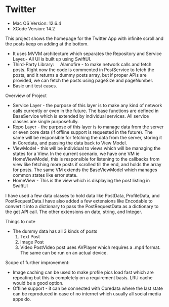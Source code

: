 # Twitter

- Mac OS Version: 12.6.4
- XCode Version: 14.2
  
This project shows the homepage for the Twitter App with infinite scroll and the posts keep on adding at the bottom.
- It uses MVVM architecture which separates the Repository and Service Layer.- All UI is built up using SwiftUI.
- Third-Party Library:
    Alamofire - to make network calls and fetch posts. Right now the code is commented in PostService to fetch the posts, and it returns a dummy posts array, but if proper APIs are provided, we can fetch the posts using pageSize and pageNumber.
- Basic unit test cases.
    
Overview of Project
- Service Layer - the purpose of this layer is to make any kind of network calls currently or even in the future. The base functions are defined in BaseService which is extended by individual services. All service classes are single purposefully.
- Repo Layer - the purpose of this layer is to manage data from the server or even core data (if offline support is requested in the future). The same will be responsible for fetching the data from the server, storing it in Coredata, and passing the data back to View Model.
- ViewModel - this will be individual to views which will be managing the states for a View. In the current scenario, we have one VM ie HomeViewModel, this is responsible for listening to the callbacks from view like fetching more posts if scrolled till the end, and holds the array for posts. The same VM extends the BaseViewModel which manages common states like error state.
- HomeView - This is the view which is displaying the post listing in SwiftUI
  
I have used a few data classes to hold data like PostData, ProfileData, and PostRequestData.I have also added a few extensions like Encodable to convert it into a dictionary to pass the PostRequestData as a dictionary to the get API call. The other extensions on date, string, and Integer.

Things to note
- The dummy data has all 3 kinds of posts
  1. Text Post
  2. Image Post
  3. Video PostVideo post uses AVPlayer which requires a .mp4 format. The same can be run on an actual device.
  
Scope of further improvement:
- Image caching can be used to make profile pics load fast which are repeating but this is completely on a requirement basis. LRU cache would be a good option.
- Offline support - it can be connected with Coredata where the last state can be reproduced in case of no internet which usually all social media apps do.
